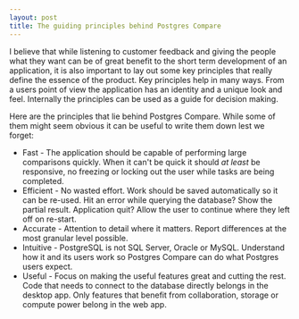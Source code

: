```yaml
---
layout: post
title: The guiding principles behind Postgres Compare
---
```


I believe that while listening to customer feedback and giving the people what they want can be of great benefit to the short term development of an application, it is also important to lay out some key principles that really define the essence of the product. Key principles help in many ways. From a users point of view the application has an identity and a unique look and feel. Internally the principles can be used as a guide for decision making. 

Here are the principles that lie behind Postgres Compare. While some of them might seem obvious it can be useful to write them down lest we forget:


* Fast - The application should be capable of performing large comparisons quickly. When it can't be quick it should _at least_ be responsive, no freezing or locking out the user while tasks are being completed.
* Efficient - No wasted effort. Work should be saved automatically so it can be re-used. Hit an error while querying the database? Show the partial result. Application quit? Allow the user to continue where they left off on re-start.
* Accurate - Attention to detail where it matters. Report differences at the most granular level possible.
* Intuitive - PostgreSQL is not SQL Server, Oracle or MySQL. Understand how it and its users work so Postgres Compare can do what Postgres users expect.
* Useful - Focus on making the useful features great and cutting the rest. Code that needs to connect to the database directly belongs in the desktop app. Only features that benefit from collaboration, storage or compute power belong in the web app.
